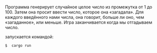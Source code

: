 Программа генерирует случайное целое число из промежутка от 1 до 100. Затем она просит
ввести число, которое она «загадала». Для каждого введённого нами числа, она говорит,
больше ли оно, чем «загаданное», или меньше. Игра заканчивается когда мы отгадываем число.

запускается командой:

    $  cargo run
